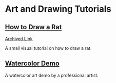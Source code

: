 # Art and Drawing Tutorials

## [How to Draw a Rat](https://www.deviantart.com/nezupanda/art/Rat-Tutorial-290900060)
[Archived Link](https://web.archive.org/web/20240627000346/https://www.deviantart.com/nezupanda/art/Rat-Tutorial-290900060)

A small visual tutorial on how to draw a rat.

## [Watercolor Demo](https://www.youtube.com/watch?v=EBH7Fc8T8zY&pp=ygUFcHJva28%3D)

A watercolor art demo by a professional artist.